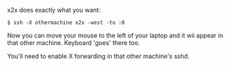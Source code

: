 x2x does exactly what you want:

```
$ ssh -X othermachine x2x -west -to :0
```

Now you can move your mouse to the left of your laptop and it wii appear in that other machine. Keyboard 'goes' there too.

You'll need to enable X forwarding in that other machine's sshd.